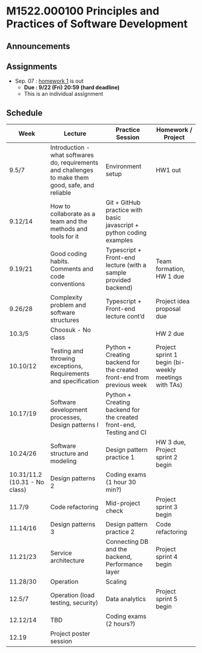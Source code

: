 # M1522.000100 Principles and Practices of Software Development

## Announcements

## Assignments

  - Sep. 07 : [homework 1](hw1) is out
    - **Due : 9/22 (Fri) 20:59 (hard deadline)**
    - This is an individual assignment

## Schedule

| Week  | Lecture | Practice Session | Homework / Project |
|-------|---------|------------------|--------------------|
| 9.5/7 | Introduction - what softwares do, requirements and challenges to make them good, safe, and reliable | Environment setup | HW1 out |
| 9.12/14 | How to collaborate as a team and the methods and tools for it | Git + GitHub practice with basic javascript + python coding examples | |
| 9.19/21 | Good coding habits. Comments and code conventions | Typescript + Front-end lecture (with a sample provided backend) | Team formation, HW 1 due |
| 9.26/28 | Complexity problem and software structures | Typescript + Front-end lecture cont’d | Project idea proposal due |
| 10.3/5 | Choosuk - No class | | HW 2 due |
| 10.10/12 | Testing and throwing exceptions, Requirements and specification | Python + Creating backend for the created front-end from previous week | Project sprint 1 begin (bi-weekly meetings with TAs) |
| 10.17/19 | Software development processes, Design patterns I | Python + Creating backend for the created front-end, Testing and CI | |
| 10.24/26 | Software structure and modeling | Design pattern practice 1 | HW 3 due, Project sprint 2 begin |
| 10.31/11.2 (10.31 - No class) | Design patterns 2 | Coding exams (1 hour 30 min?) | |
| 11.7/9 | Code refactoring | Mid-project check | Project sprint 3 begin |
| 11.14/16 | Design patterns 3 | Design pattern practice 2 | Code refactoring |
| 11.21/23 | Service architecture | Connecting DB and the backend, Performance layer | Project sprint 4 begin |
| 11.28/30 | Operation | Scaling | |
| 12.5/7 | Operation (load testing, security) | Data analytics | Project sprint 5 begin |
| 12.12/14 | TBD | Coding exams (2 hours?) | |
| 12.19 | Project poster session | | |
